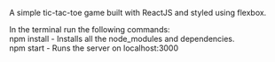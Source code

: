 A simple tic-tac-toe game built with ReactJS and styled using flexbox. <br/>

In the terminal run the following commands: <br/>
npm install - Installs all the node_modules and dependencies. <br/>
npm start - Runs the server on localhost:3000 <br/>
